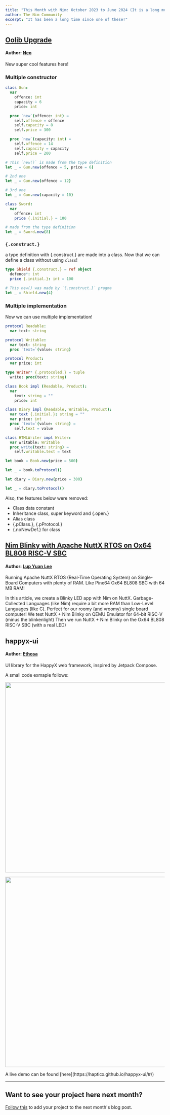 ```yaml
---
title: "This Month with Nim: October 2023 to June 2024 (It is a long month)"
author: The Nim Community
excerpt: "It has been a long time since one of these!"
---
```



## [Oolib Upgrade](https://github.com/Glasses-Neo/OOlib)

#### Author: [Neo](https://github.com/glassesneo)

New super cool features here!
### Multiple constructor
```nim
class Gun:
  var
    offence: int
    capacity = 6
    price: int

  proc `new`(offence: int) =
    self.offence = offence
    self.capacity = 8
    self.price = 300

  proc `new`(capacity: int) =
    self.offence = 14
    self.capacity = capacity
    self.price = 200

# This `new()` is made from the type definition
let _ = Gun.new(offence = 5, price = 6)

# 2nd one
let _ = Gun.new(offence = 12)

# 3rd one
let _ = Gun.new(capacity = 10)

class Sword:
  var
    offence: int
    price {.initial.} = 100

# made from the type definition
let _ = Sword.new(8)
```
### `{.construct.}`
a type definition with {.construct.} are made into a class. Now that we can define a class without using `class`!
```nim
type Shield {.construct.} = ref object
  defence*: int
  price {.initial.}: int = 100

# This new() was made by `{.construct.}` pragma
let _ = Shield.new(4)
```

### Multiple implementation
Now we can use multiple implementation!
```nim
protocol Readable:
  var text: string

protocol Writable:
  var text: string
  proc `text=`(value: string)

protocol Product:
  var price: int

type Writer* {.protocoled.} = tuple
  write: proc(text: string)

class Book impl (Readable, Product):
  var
    text: string = ""
    price: int

class Diary impl (Readable, Writable, Product):
  var text {.initial.}: string = ""
  var price: int
  proc `text=`(value: string) =
    self.text = value

class HTMLWriter impl Writer:
  var writable: Writable
  proc write(text: string) =
    self.writable.text = text

let book = Book.new(price = 500)

let _ = book.toProtocol()

let diary = Diary.new(price = 300)

let _ = diary.toProtocol()
```

Also, the features below were removed:
+ Class data constant
+ Inheritance class, super keyword and {.open.}
+ Alias class
+ {.pClass.}, {.pProtocol.}
+ {.noNewDef.} for class


## [Nim Blinky with Apache NuttX RTOS on Ox64 BL808 RISC-V SBC](https://lupyuen.codeberg.page/articles/nim.html)

#### Author: [Lup Yuan Lee](https://github.com/lupyuen)

Running Apache NuttX RTOS (Real-Time Operating System) on Single-Board Computers with plenty of RAM.
Like Pine64 Ox64 BL808 SBC with 64 MB RAM!

In this article, we create a Blinky LED app with Nim on NuttX.
Garbage-Collected Languages (like Nim) require a bit more RAM than Low-Level Languages (like C).
Perfect for our roomy (and vroomy) single board computer!
We test NuttX + Nim Blinky on QEMU Emulator for 64-bit RISC-V (minus the blinkenlight)
Then we run NuttX + Nim Blinky on the Ox64 BL808 RISC-V SBC (with a real LED)


## happyx-ui

#### Author: [Ethosa](https://github.com/Ethosa)

UI library for the HappyX web framework, inspired by Jetpack Compose.

A small code exmaple follows:
<p style="text-align: center;">
  <img width="auto" height="600" src="{{ site.url }}{{ site.baseurl }}/assets/thismonthwithnim/2024-06/happyx-ui-code.png">
</p>

<p style="text-align: center;">
  <img width="auto" height="600" src="{{ site.url }}{{ site.baseurl }}/assets/thismonthwithnim/2024-06/happyx-ui.png">
</p>
A live demo can be found [here](https://hapticx.github.io/happyx-ui/#/)

----


## Want to see your project here next month?

[Follow this](https://github.com/beef331/website#adding-your-project-to-month-with-nim)
to add your project to the next month's blog post.
